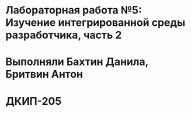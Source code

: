 # Лабораторная работа №5: Изучение интегрированной среды разработчика, часть 2
# Выполняли Бахтин Данила, Бритвин Антон
# ДКИП-205
